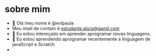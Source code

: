 # sobre mim

- 👋 Olá meu nome é @evlpaula
-  Meu imail de contato é estudante.alura@gamil.com
- 🌱 Eu estou intereçado em aprender aprogramar novas linguagens.
- 💞️ Eu estou aprendendo aprogramar recentemente a linguagem de javaScript e Scratch.
- 
